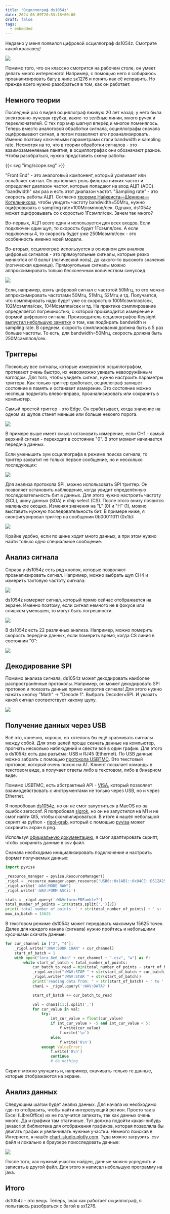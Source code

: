 ```yaml
---
title: "Осциллограф ds1054z"
date: 2024-06-09T20:53:18+00:00
draft: false
tags:
  - embedded
---
```

Недавно у меня появился цифровой осциллограф ds1054z. Смотрите какой красавец!

![](img/1.jpg)

Помимо того, что он классно смотрится на рабочем столе, он умеет делать много интересного! Например, с помощью него я собираюсь проанализировать [багу в чипе sx1276](https://github.com/dernasherbrezon/sx127x/issues/11#issuecomment-2027332684) и понять как её исправить. Но прежде всего нужно разобраться в том, как он работает.

## Немного теории

Последний раз я видел осциллограф вживую 20 лет назад: у него была электронно-лучевая трубка, какие-то зелёные линии, много ручек и переключателей. С тех пор мир шагнул вперёд и многое поменялось. Теперь вместо аналоговой обработки сигнала, осциллографы сначала оцифровывают сигнал, а потом позволяют его проанализировать. Именно поэтому ключевыми параметрами стали bandwidth и sampling rate. Несмотря на то, что в теории обработки сигналов - это взаимозаменяемые панятия, в осциллографах они обозначают разное. Чтобы разобраться, нужно представить схему работы:

{{< svg "img/scope.svg" >}}

"Front End" - это аналоговый компонент, который усиливает или ослабляет сигнал. Он выполняет роль фильтра низких частот и определяет диапазон частот, которые попадают на вход АЦП (ADC). "bandwidth" как раз и есть этот диапазон частот. "Sampling rate" - это скорость работы АЦП. Согласно [теореме Найквиста—Шеннона—Котельникова](https://ru.wikipedia.org/wiki/Теорема_Котельникова), чтобы увидеть частоту bandwidth=50Мгц, нужно оцифровывать с sampling rate=100Мсэмплов/сек. Однако, ds1054z может оцифровывать со скоростью 1Гсэмпл/сек. Зачем так много?

Во-первых, АЦП всего один и используется для всех входов. Если подключен один щуп, то скорость будет 1Гсэмпл/сек. А если подключены 4, то скорость будет уже 250Мсэмпл/сек - это особенность именно моей модели.

Во-вторых, осциллограф используется в основном для анализа цифровых сигналов - это прямоугольные сигналы, которые резко меняются от 0 вольт (логический ноль), до какого-то высокого значения (логическая единица). Прямоугольные сигналы можно аппроксимировать только бесконечным количеством синусоид. 

![](img/3.png)

Если, например, взять цифровой сигнал с частотой 50Мгц, то его можно аппроксимировать частотами 50Мгц, 51Мгц, 52Мгц и тд. Получается, что сэмплировать надо будет уже со скоростью 100Мсэмплов/сек, 102Мсэмпла/сек, 104Мсэмпла/сек и тд. На практике сэмплирование определяется погрешностью, с которой производится измерение и формой цифрового сигнала. Производитель осциллографов Keysight [выпустил небольшую заметку](https://www.keysight.com/us/en/assets/7018-01455/application-notes/5989-5733.pdf) о том, как подбирать bandwidth и sampling rate. В среднем, скорость сэмплирования должна быть в 5 раз больше частоты. То есть, для bandwidth=50Мгц, скорость должна быть 250Мсэмплов/сек.

## Триггеры

Поскольку все сигналы, которые измеряются осциллографом, протекают очень быстро, их невозможно увидеть невооружённым взглядом. Для того, чтобы увидеть сигнал, нужно настроить параметры триггера. Как только триггер сработает, осциллограф запишет состояние в память и останавит измерение. Это состояние можно неспеша подвигать влево-вправо, проанализировать или сохранить в компьютер.

Самый простой триггер - это Edge. Он срабатывает, когда значение на одном из щупов станет меньше или больше некоего порога. 

![](img/edge.png)

В примере выше имеет смысл остановить измерение, если CH1 - самый верхний сигнал - переходит в состояние "0". В этот момент начинается передача данных.

Если уменьшить зум осциллографа в режиме поиска сигнала, то триггер захватит не только первое сообщение, но и несколько последующих:

![](img/multi.png)

Для анализа протокола SPI, можно использовать SPI триггер. Он позволяет остановить наблюдение, когда увидит определённую последовательность бит в данных. Для этого нужно настроить частоту (SCL), шину данных (SDA) и chip select (CS). После этого внизу появится маленькое окошко. Изменяя значения на "L" (0) и  "H" (1), можно выставить нужную последовательность бит. В примере ниже, я сконфигурировал триггер на сообщении 0b00011011 (0x1b):

![](img/spi_trigger.png)

Крайне удобно, если по шине ходит много данных, а при этом нужно найти только одно специальное сообщение.

## Анализ сигнала

Справа у ds1054z есть ряд кнопок, которые позволяют проанализировать сигнал. Например, можно выбрать щуп CH4 и измерить тактовую частоту сигнала:

![](img/freq.png)

ds1054z измеряет сигнал, который прямо сейчас отображается на экране. Именно поэтому, если сигнал немного не в фокусе или слишком уменьшен, то могут быть погрешности.

![](img/freq_err.png)

В ds1054z есть 22 различных анализа. Например, можно померить скорость передачи данных, если померить время, когда CS линия в состоянии "0":

![](img/message.png)

## Декодирование SPI

Помимо анализа сигнала, ds1054z может декодировать наиболее распространённые протоколы. Например, он может декодировать SPI протокол и показать данные прямо напротив сигнала! Для этого нужно нажать кнопку "Math" -> "Decode 1". Выбрать Decoder=SPI. И указать какой сигнал соответствует какому щупу.

![](img/spi.png)

## Получение данных через USB

Всё это, конечно, хорошо, но хотелось бы ещё сравнивать сигналы между собой. Для этих целей проще скачать данные на компьютер, прогнать несколько наблюдений и свести всё в один график. Для этого в ds1054z есть два разъёма: USB и RJ45 (Ethernet). По USB данные можно забрать с помощью [протокола USBTMC](https://www.usb.org/document-library/test-measurement-class-specification). Это текстовый протокол, который очень похож на AT. Клиент посылает команды в текстовом виде, а получает ответы либо в текстовом, либо в бинарном виде.

Помимо USBTMC, есть абстрактный API - [VISA](https://www.ni.com/docs/en-US/bundle/ni-visa/page/ni-visa-overview.html), который позволяет взаимодействовать с инструментами не только через USB, но и через Ethernet. 

Я попробовал [ds1054z](https://github.com/pklaus/ds1054z), но он не смог запуститься в MacOS из-за ошибок zeroconf. Я попробовал [sigrok](https://sigrok.org/wiki/Main_Page), но он не запустился на М1 и не смог найти Qt5, чтобы скомпилироваться. В итоге я нашёл небольшой скрипт на python - [rigol-grab](https://github.com/rdpoor/rigol-grab), который с помощью [pyvisa](https://pyvisa.readthedocs.io/en/latest/) может сохранить экран в png. 

Используя [официальную документацию](https://telonic.co.uk/jg/wp-content/uploads/2021/05/Rigol-DS1000Z-ProgrammingGuide.pdf), я смог адаптировать скрипт, чтобы сохранять данные в csv файл.

Сначала необходимо инициализировать подключение и настроить формат получаемых данных:

```python
import pyvisa

_resource_manager = pyvisa.ResourceManager()
_rigol = _resource_manager.open_resource('USB0::0x1AB1::0x04CE::DS1ZA253502774::INSTR', write_termination='\n', read_termination='\n')
_rigol.write(':WAV:MODE RAW')
_rigol.write(':WAV:FORM ASCii')

stats = _rigol.query(':WAVeform:PREamble?')
total_number_of_points = int(stats.split(',')[2])
print('total number of points: ' + str(total_number_of_points) + ' s: ' + str(stats.split(',')[4]))
max_in_batch = 15625
```

В текстовом режиме ds1054z может передавать максимум 15625 точек. Далее для каждого канала (сигнала) нужно пройтись и небольшими кусочками скачать данные:

```python
for cur_channel in ["2", "4"]:
    _rigol.write(":WAV:SOUR CHAN" + cur_channel)
    start_of_batch = 1
    with open("lora_8e6_chan" + cur_channel + ".csv", "w") as f:
        while start_of_batch < total_number_of_points:
            cur_batch_to_read = min(total_number_of_points - start_of_batch, max_in_batch)
            _rigol.write(":WAV:STOP " + str(start_of_batch + cur_batch_to_read))
            _rigol.write(":WAV:STAR " + str(start_of_batch))
            print('reading data from: ' + str(start_of_batch) + ' to ' + str(start_of_batch + cur_batch_to_read) + ' batch size: ' + str(cur_batch_to_read))
            chan1 = _rigol.query(':WAV:DATA?')

            start_of_batch += cur_batch_to_read

            val = chan1[11:].split(',')
            for cur_value in val:
                try:
                    int_cur_value = float(cur_value)
                    if int_cur_value > -5 and int_cur_value < 5:
                        f.write(cur_value)
                        f.write('\n')
                    else:
                        f.write('0\n')
                except ValueError:
                    f.write('0\n')
                    continue
                    # do nothing
```

Скрипт можно улучшить и, например, скачивать только те данные, которые отображаются на экране. 

## Анализ данных

Следующим шагом будет анализ данных. Для начала их необходимо где-то отобразить, чтобы найти интересующий регион. Просто так в Excel (LibreOffice) их не получится запихать, так как данных очень много. Да и графики там статичные. Тут должна подойти какая-нибудь javascript библиотека для отображения графиков, которая позволяла бы двигать график и увеличивать нужные участки. Немного поискав в Интернете, я нашёл [chart-studio.plotly.com](https://chart-studio.plotly.com). Туда можно загрузить .csv файл и локально в браузере поисследовать данные:

![](img/4.png)

После того, как нужный участок найден, данные можно усреднить и записать в другой файл. Для этого я написал небольшую программу на java.

## Итого

ds1054z - это вещь. Теперь, зная как работает осциллограф, я попытаюсь разобраться с багой в sx1276.